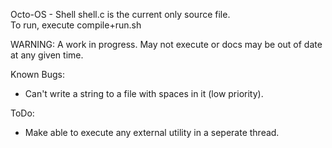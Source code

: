 Octo-OS - Shell
shell.c is the current only source file.  
To run, execute compile+run.sh

WARNING: A work in progress.  May not execute or docs may be out of date at any given time.

Known Bugs:
 - Can't write a string to a file with spaces in it (low priority).

ToDo:
 - Make able to execute any external utility in a seperate thread.
